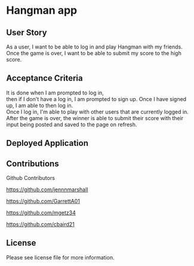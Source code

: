 # Hangman app

## User Story

As a user, I want to be able to log in and play Hangman with my friends. Once the game is over, I want to be able to submit my score to the high score.

## Acceptance Criteria

It is done when I am prompted to log in,  
then if I don't have a log in,
I am prompted to sign up.
Once I have signed up, I am able to then log in.  
Once I log in, I'm able to play with other users that are currently logged in.  
After the game is over, the winner is able to submit their score with their input being posted and saved to the page on refresh.

## Deployed Application

## Contributions

Github Contributors

https://github.com/jennnmarshall

https://github.com/GarrettA01

https://github.com/mgetz34

https://github.com/cbaird21

## License

Please see license file for more information.
